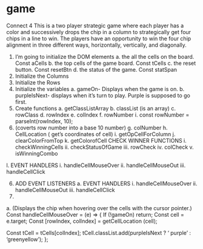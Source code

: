 # game

Connect 4 
This is a two player strategic game where each player has a color and successively drops the chip in a column to strategically get four chips in a line to win. The players have an opportunity to win the four chip alignment in three different ways, horizontally, vertically, and diagonally.

1.	I’m going to initialize the DOM elements
a.	the all the cells on the board.  Const aCells
b.	the top cells of the game board.     Const tCells
c.	the reset button. Const resetBtn
d.	the status of the game.  Const statSpan
2.	Initialize the Columns
3.	Initialize the Rows
4.	Initialize the variables
a.	gameOn- Displays when the game is on.
b.	purpleIsNext- displays when it’s turn to play.  Purple is supposed to go first.
5.	Create functions
a.	getClassListArray
b.	classList (is an array)
c.	rowClass
d.	rowIndex
e.	colIndex
f.	rowNumber
i.	const rowNumber = parseInt(rowIndex, 10);
1.	(coverts row number into a base 10 number)
g.	colNumber
h.	CellLocation ( get’s coordinates of cell)
i.	getOpCellForColumn
j.	clearColorFromTop
k.	getColorofCell
CHECK WINNER FUNCTIONS
i.	checkWinningCells
ii.	checkStatusOfGame
iii.	rowCheck
iv.	colCheck
v.	isWinningCombo

l.	EVENT HANDLERS
i.	handleCellMouseOver
ii.	handleCellMouseOut
iii.	handleCellClick

6.	ADD EVENT LISTENERS
a.	EVENT HANDLERS
i.	handleCellMouseOver
ii.	handleCellMouseOut
iii.	handleCellClick
7.	
a.	(Displays the chip when hovering over the cells with the cursor pointer.)
Const handleCellMouseOver = (e) => {
If (!gameOn) return;
Const cell = e.target;
Const [rowIndex, colIndex] = getCellLocation (cell);

Const tCell = tCells[colIndex];
tCell.classList.add(purpleIsNext ? ‘ purple’ :  ‘greenyellow’);
};

